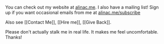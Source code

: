 You can check out my website at [alinac.me](http://alinac.me/).
I also have a mailing list! Sign up if you want occasional emails from me at [alinac.me/subscribe](http://alinac.me/subscribe)

Also see [[Contact Me]], [[Hire me]], [[Give Back]].

Please don't actually stalk me in real life. It makes me feel uncomfortable. Thanks!